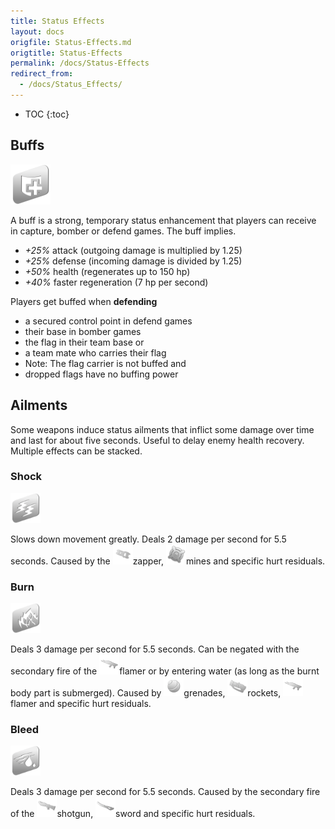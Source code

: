 ```yaml
---
title: Status Effects
layout: docs
origfile: Status-Effects.md
origtitle: Status-Effects
permalink: /docs/Status-Effects
redirect_from:
  - /docs/Status_Effects/
---
```

* TOC
{:toc}
## Buffs
<img src="images/icons/buff.png" width="64px"/>

A buff is a strong, temporary status enhancement that players can receive in capture, bomber or defend games. The buff implies.

- *+25%* attack (outgoing damage is multiplied by 1.25)
- *+25%* defense (incoming damage is divided by 1.25)
- *+50%* health (regenerates up to 150 hp)
- *+40%* faster regeneration (7 hp per second)

Players get buffed when **defending**

- a secured control point in defend games
- their base in bomber games
- the flag in their team base or
- a team mate who carries their flag
- Note: The flag carrier is not buffed and
- dropped flags have no buffing power

## Ailments
Some weapons induce status ailments that inflict some damage over time and last for about five seconds. Useful to delay enemy health recovery. Multiple effects can be stacked.

### Shock
<img src="images/icons/shock.png" width="48px"/>

Slows down movement greatly. Deals 2 damage per second for 5.5 seconds. Caused by the <img src="images/weapons/zapper.png" width="32px"/>zapper, <img src="images/weapons/mine.png" width="32px"/>mines and specific hurt residuals.

### Burn
<img src="images/icons/burn.png" width="48px"/>

Deals 3 damage per second for 5.5 seconds. Can be negated with the secondary fire of the <img src="images/weapons/flamer.png" width="32px"/>flamer or by entering water (as long as the burnt body part is submerged). Caused by <img src="images/weapons/grenade.png" width="32px"/>grenades, <img src="images/weapons/rocket.png" width="32px"/>rockets, <img src="images/weapons/flamer.png" width="32px"/>flamer and specific hurt residuals.

### Bleed
<img src="images/icons/bleed.png" width="48px"/>

Deals 3 damage per second for 5.5 seconds. Caused by the secondary fire of the <img src="images/weapons/shotgun.png" width="32px"/>shotgun, <img src="images/weapons/sword.png" width="32px"/>sword and specific hurt residuals. 